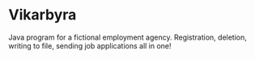 # Vikarbyra

Java program for a fictional employment agency. Registration, deletion, writing to file, sending job applications all in one!
